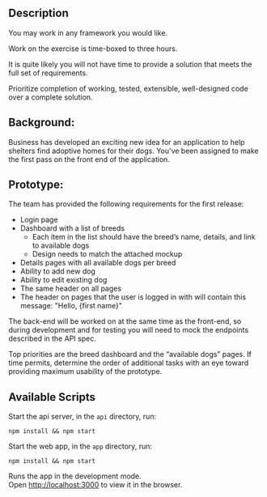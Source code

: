 ## Description

You may work in any framework you would like.

Work on the exercise is time-boxed to three hours.

It is quite likely you will not have time to provide a solution that meets the full set of requirements.

Prioritize completion of working, tested, extensible, well-designed code over a complete solution.

## Background:

Business has developed an exciting new idea for an application to help shelters find adoptive homes
for their dogs. You've been assigned to make the first pass on the front end of the application.

## Prototype:

The team has provided the following requirements for the first release:

- Login page
- Dashboard with a list of breeds
  - Each item in the list should have the breed’s name, details, and link to available dogs
  - Design needs to match the attached mockup
- Details pages with all available dogs per breed
- Ability to add new dog
- Ability to edit existing dog
- The same header on all pages
- The header on pages that the user is logged in with will contain this message: "Hello, {first name}"

The back-end will be worked on at the same time as the front-end, so during development and for
testing you will need to mock the endpoints described in the API spec.

Top priorities are the breed dashboard and the “available dogs” pages. If time permits, determine the
order of additional tasks with an eye toward providing maximum usability of the prototype.

## Available Scripts

Start the api server, in the `api` directory, run:

```shell
npm install && npm start
```

Start the web app, in the `app` directory, run:

```shell
npm install && npm start
```

Runs the app in the development mode.<br />
Open [http://localhost:3000](http://localhost:3000) to view it in the browser.
